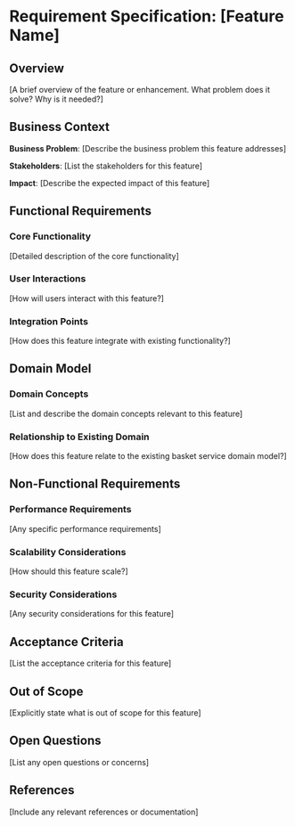 # Requirement Specification: [Feature Name]

## Overview

[A brief overview of the feature or enhancement. What problem does it solve? Why is it needed?]

## Business Context

**Business Problem**: [Describe the business problem this feature addresses]

**Stakeholders**: [List the stakeholders for this feature]

**Impact**: [Describe the expected impact of this feature]

## Functional Requirements

### Core Functionality

[Detailed description of the core functionality]

### User Interactions

[How will users interact with this feature?]

### Integration Points

[How does this feature integrate with existing functionality?]

## Domain Model

### Domain Concepts

[List and describe the domain concepts relevant to this feature]

### Relationship to Existing Domain

[How does this feature relate to the existing basket service domain model?]

## Non-Functional Requirements

### Performance Requirements

[Any specific performance requirements]

### Scalability Considerations

[How should this feature scale?]

### Security Considerations

[Any security considerations for this feature]

## Acceptance Criteria

[List the acceptance criteria for this feature]

## Out of Scope

[Explicitly state what is out of scope for this feature]

## Open Questions

[List any open questions or concerns]

## References

[Include any relevant references or documentation]
